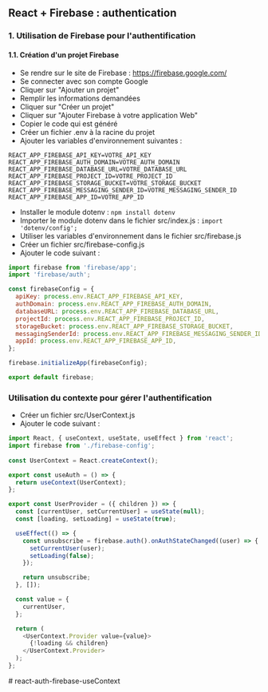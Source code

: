 ## React + Firebase : authentication
### 1. Utilisation de Firebase pour l'authentification
#### 1.1. Création d'un projet Firebase
- Se rendre sur le site de Firebase : https://firebase.google.com/
- Se connecter avec son compte Google
- Cliquer sur "Ajouter un projet"
- Remplir les informations demandées
- Cliquer sur "Créer un projet"
- Cliquer sur "Ajouter Firebase à votre application Web"
- Copier le code qui est généré
- Créer un fichier .env à la racine du projet
- Ajouter les variables d'environnement suivantes :
```
REACT_APP_FIREBASE_API_KEY=VOTRE_API_KEY
REACT_APP_FIREBASE_AUTH_DOMAIN=VOTRE_AUTH_DOMAIN
REACT_APP_FIREBASE_DATABASE_URL=VOTRE_DATABASE_URL
REACT_APP_FIREBASE_PROJECT_ID=VOTRE_PROJECT_ID
REACT_APP_FIREBASE_STORAGE_BUCKET=VOTRE_STORAGE_BUCKET
REACT_APP_FIREBASE_MESSAGING_SENDER_ID=VOTRE_MESSAGING_SENDER_ID
REACT_APP_FIREBASE_APP_ID=VOTRE_APP_ID
```
- Installer le module dotenv : `npm install dotenv`
- Importer le module dotenv dans le fichier src/index.js : `import 'dotenv/config';`
- Utiliser les variables d'environnement dans le fichier src/firebase.js
- Créer un fichier src/firebase-config.js
- Ajouter le code suivant :
```javascript
import firebase from 'firebase/app';
import 'firebase/auth';

const firebaseConfig = {
  apiKey: process.env.REACT_APP_FIREBASE_API_KEY,
  authDomain: process.env.REACT_APP_FIREBASE_AUTH_DOMAIN,
  databaseURL: process.env.REACT_APP_FIREBASE_DATABASE_URL,
  projectId: process.env.REACT_APP_FIREBASE_PROJECT_ID,
  storageBucket: process.env.REACT_APP_FIREBASE_STORAGE_BUCKET,
  messagingSenderId: process.env.REACT_APP_FIREBASE_MESSAGING_SENDER_ID,
  appId: process.env.REACT_APP_FIREBASE_APP_ID,
};

firebase.initializeApp(firebaseConfig);

export default firebase;
```
### Utilisation du contexte pour gérer l'authentification
- Créer un fichier src/UserContext.js
- Ajouter le code suivant :
```javascript
import React, { useContext, useState, useEffect } from 'react';
import firebase from './firebase-config';
   
const UserContext = React.createContext();

export const useAuth = () => {
  return useContext(UserContext);
};

export const UserProvider = ({ children }) => {
  const [currentUser, setCurrentUser] = useState(null);
  const [loading, setLoading] = useState(true);

  useEffect(() => {
    const unsubscribe = firebase.auth().onAuthStateChanged((user) => {
      setCurrentUser(user);
      setLoading(false);
    });

    return unsubscribe;
  }, []);

  const value = {
    currentUser,
  };

  return (
    <UserContext.Provider value={value}>
      {!loading && children}
    </UserContext.Provider>
  );
};
```
#   r e a c t - a u t h - f i r e b a s e - u s e C o n t e x t  
 